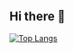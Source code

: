 ## Hi there 👋

[![Top Langs](https://github-readme-stats.vercel.app/api/top-langs/?username=TSKGHS17&layout=compact)](https://github.com/anuraghazra/github-readme-stats)

<!--
**TSKGHS17/TSKGHS17** is a ✨ _special_ ✨ repository because its `README.md` (this file) appears on your GitHub profile.

Here are some ideas to get you started:

- 🔭 I’m currently working on ...
- 🌱 I’m currently learning ...
- 👯 I’m looking to collaborate on ...
- 🤔 I’m looking for help with ...
- 💬 Ask me about ...
- 📫 How to reach me: ...
- 😄 Pronouns: ...
- ⚡ Fun fact: ...
-->
